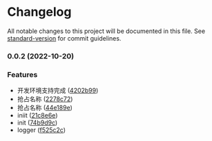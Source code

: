 # Changelog

All notable changes to this project will be documented in this file. See [standard-version](https://github.com/conventional-changelog/standard-version) for commit guidelines.

### 0.0.2 (2022-10-20)


### Features

* 开发环境支持完成 ([4202b99](https://github.com/minjs1cn/vite-plugin-best-mock/commit/4202b9982222224cb57383a77356a7b8739efdd3))
* 抢占名称 ([2278c72](https://github.com/minjs1cn/vite-plugin-best-mock/commit/2278c72ebcf21f4587ff9e7b8ebc15c472de9f5a))
* 抢占名称 ([44e189e](https://github.com/minjs1cn/vite-plugin-best-mock/commit/44e189ea9cc0a6e41758c6120bc5de3d9713c486))
* iniit ([21c8e6e](https://github.com/minjs1cn/vite-plugin-best-mock/commit/21c8e6e70cfaed065ea89e7cd22a64a53a688c2e))
* init ([74b9d9c](https://github.com/minjs1cn/vite-plugin-best-mock/commit/74b9d9c70650366d5b53f95c196cb1d0ecfc4b71))
* logger ([f525c2c](https://github.com/minjs1cn/vite-plugin-best-mock/commit/f525c2cc1193be3b1407c3fd98d088627d0483e2))
